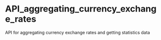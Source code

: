 # API_aggregating_currency_exchange_rates
API for aggregating currency exchange rates and getting statistics data
